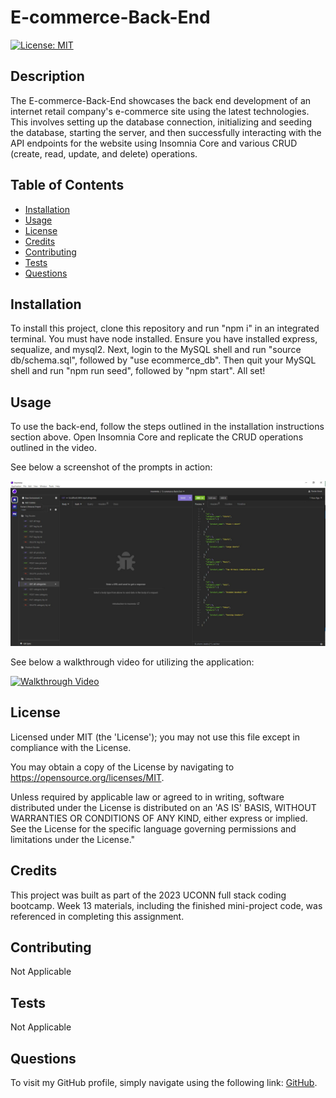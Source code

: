 # E-commerce-Back-End

[![License: MIT](https://img.shields.io/badge/License-MIT-yellow.svg)](https://opensource.org/licenses/MIT)

## Description
 
 The E-commerce-Back-End showcases the back end development of an internet retail company's e-commerce site using the latest technologies. This involves setting up the database connection, initializing and seeding the database, starting the server, and then successfully interacting with the API endpoints for the website using Insomnia Core and various CRUD (create, read, update, and delete) operations.
 
 ## Table of Contents
 
 - [Installation](#installation)
 - [Usage](#usage)
 - [License](#license)
 - [Credits](#credits)
 - [Contributing](#contributing)
 - [Tests](#tests)
 - [Questions](#questions)
 
 ## Installation
 
 To install this project, clone this repository and run "npm i" in an integrated terminal. You must have node installed. Ensure you have installed express, sequalize, and mysql2. Next, login to the MySQL shell and run "source db/schema.sql", followed by "use ecommerce_db". Then quit your MySQL shell and run "npm run seed", followed by "npm start". All set!
 
 ## Usage
 
 To use the back-end, follow the steps outlined in the installation instructions section above. Open Insomnia Core and replicate the CRUD operations outlined in the video.
 
See below a screenshot of the prompts in action:

![Screenshot](assets/images/e-commerce-screenshot.JPG)

See below a walkthrough video for utilizing the application:

[![Walkthrough Video](add..)](add..)

 
 ## License
 
 Licensed under MIT (the 'License'); you may not use this file except in compliance with the License. 
 
 You may obtain a copy of the License by navigating to https://opensource.org/licenses/MIT.
 
 Unless required by applicable law or agreed to in writing, software distributed under the License is distributed on an 'AS IS' BASIS, WITHOUT WARRANTIES OR CONDITIONS OF ANY KIND, either express or implied. See the License for the specific language governing permissions and limitations under the License."
 
 
 ## Credits

This project was built as part of the 2023 UCONN full stack coding bootcamp. Week 13 materials, including the finished mini-project code, was referenced in completing this assignment.
 
 
 ## Contributing
 
 Not Applicable
  
 
 ## Tests
 
 Not Applicable
 
 
 ## Questions

 To visit my GitHub profile, simply navigate using the following link: [GitHub](https://github.com/f-kreuk).